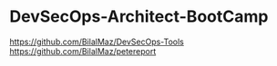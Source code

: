# DevSecOps-Architect-BootCamp

https://github.com/BilalMaz/DevSecOps-Tools
https://github.com/BilalMaz/petereport
